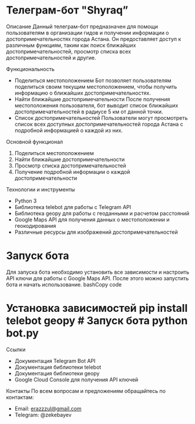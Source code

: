 # Телеграм-бот "Shyraq”

Описание
Данный телеграм-бот предназначен для помощи пользователям в организации гидов и получении информации о достопримечательностях города Астана. Он предоставляет доступ к различным функциям, таким как поиск ближайших достопримечательностей, просмотр списка всех достопримечательностей и другие.

Функциональность
- Поделиться местоположением
Бот позволяет пользователям поделиться своим текущим местоположением, чтобы получить информацию о ближайших достопримечательностях.
- Найти ближайшие достопримечательности
После получения местоположения пользователя, бот выводит список ближайших достопримечательностей в радиусе 5 км от данной точки.
- Список достопримечательностей
Пользователи могут просмотреть список всех доступных достопримечательностей города Астана с подробной информацией о каждой из них.

Основной функционал
1.	Поделиться местоположением
2.	Найти ближайшие достопримечательности
3.	Просмотр списка достопримечательностей
4.	Получение подробной информации о каждой достопримечательности

Технологии и инструменты
-	Python 3
-	Библиотека telebot для работы с Telegram API
- Библиотека geopy для работы с геоданными и расчетом расстояний
-	Google Maps API для получения данных о местоположении и геокодирования
-	Различные ресурсы для изображений достопримечательностей





# Запуск бота
Для запуска бота необходимо установить все зависимости и настроить API ключи для работы с Google Maps API. После этого можно запустить бота и начать использование.
bashCopy code
# Установка зависимостей pip install telebot geopy # Запуск бота python bot.py 
Ссылки
-	Документация Telegram Bot API
-	Документация библиотеки telebot
-	Документация библиотеки geopy
-	Google Cloud Console для получения API ключей

Контакты
По всем вопросам и предложениям обращайтесь по контактам:
-	Email: erazzzul@gmail.com
-	Telegram: @zekebayev

